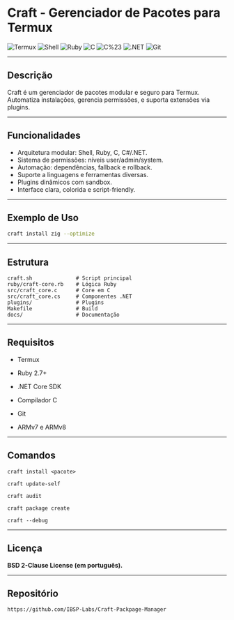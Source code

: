 # Craft - Gerenciador de Pacotes para Termux

![Termux](https://img.shields.io/badge/Termux-000000?style=for-the-badge&logo=termux&logoColor=white)
![Shell](https://img.shields.io/badge/Shell-121011?style=for-the-badge&logo=gnubash&logoColor=white)
![Ruby](https://img.shields.io/badge/Ruby-CC342D?style=for-the-badge&logo=ruby&logoColor=white)
![C](https://img.shields.io/badge/C-00599C?style=for-the-badge&logo=c&logoColor=white)
![C%23](https://img.shields.io/badge/C%23-239120?style=for-the-badge&logo=c-sharp&logoColor=white)
![.NET](https://img.shields.io/badge/.NET-512BD4?style=for-the-badge&logo=.net&logoColor=white)
![Git](https://img.shields.io/badge/Git-F05032?style=for-the-badge&logo=git&logoColor=white)

---

## Descrição

Craft é um gerenciador de pacotes modular e seguro para Termux. Automatiza instalações, gerencia permissões, e suporta extensões via plugins.

---

## Funcionalidades

- Arquitetura modular: Shell, Ruby, C, C#/.NET.
- Sistema de permissões: níveis user/admin/system.
- Automação: dependências, fallback e rollback.
- Suporte a linguagens e ferramentas diversas.
- Plugins dinâmicos com sandbox.
- Interface clara, colorida e script-friendly.

---

## Exemplo de Uso

```bash
craft install zig --optimize
```

---

## Estrutura

```
craft.sh              # Script principal
ruby/craft-core.rb    # Lógica Ruby
src/craft_core.c      # Core em C
src/craft_core.cs     # Componentes .NET
plugins/              # Plugins
Makefile              # Build
docs/                 # Documentação

```

---

## Requisitos

- Termux

- Ruby 2.7+

- .NET Core SDK

- Compilador C

- Git

- ARMv7 e ARMv8



---

## Comandos

```craft install <pacote>```

```craft update-self```

```craft audit```

```craft package create```

```craft --debug```



---

## Licença

**BSD 2-Clause License (em português).**


---

## Repositório

``https://github.com/IBSP-Labs/Craft-Packpage-Manager``
